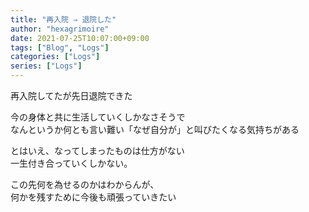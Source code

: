 ```yaml
---
title: "再入院 ⇒ 退院した"
author: "hexagrimoire"
date: 2021-07-25T10:07:00+09:00
tags: ["Blog", "Logs"]
categories: ["Logs"]
series: ["Logs"]
---
```


再入院してたが先日退院できた  

今の身体と共に生活していくしかなさそうで  
なんというか何とも言い難い「なぜ自分が」と叫びたくなる気持ちがある  
  
  
とはいえ、なってしまったものは仕方がない  
一生付き合っていくしかない。

この先何を為せるのかはわからんが、  
何かを残すために今後も頑張っていきたい
